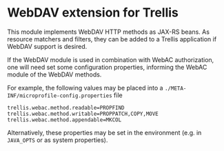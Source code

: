 # WebDAV extension for Trellis

This module implements WebDAV HTTP methods as JAX-RS beans. As resource matchers and filters, they can be
added to a Trellis application if WebDAV support is desired.

If the WebDAV module is used in combination with WebAC authorization, one will need set some configuration
properties, informing the WebAC module of the WebDAV methods.

For example, the following values may be placed into a `./META-INF/microprofile-config.properties` file

    trellis.webac.method.readable=PROPFIND
    trellis.webac.method.writable=PROPPATCH,COPY,MOVE
    trellis.webac.method.appendable=MKCOL

Alternatively, these properties may be set in the environment (e.g. in `JAVA_OPTS` or as system properties).


